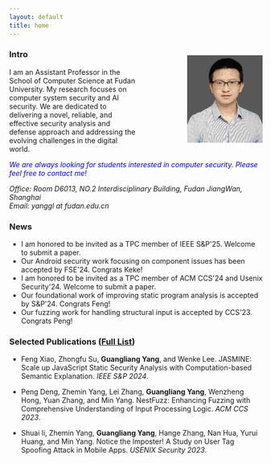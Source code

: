 ```yaml
---
layout: default
title: home
---
```



<img width="150px"  style="float:right; margin-left:100px;margin-top:20px;" src="./pictures/self.jpg">

### Intro
   
I am an Assistant Professor in the School of Computer Science at Fudan University. My research focuses on computer system security and AI security. We are dedicated to delivering a novel, reliable, and effective security analysis and defense approach and addressing the evolving challenges in the digital world.
   
<span style="color:blue">*We are always looking for students interested in computer security. Please feel free to contact me!*</span>  

<em> Office: Room D6013, NO.2 Interdisciplinary Building, Fudan JiangWan, Shanghai</em>  
<em> Email: yanggl at fudan.edu.cn</em>    



### News
- I am honored to be invited as a TPC member of IEEE S&P'25. Welcome to submit a paper.   
- Our Android security work focusing on component issues has been accepted by FSE'24. Congrats Keke!
- I am honored to be invited as a TPC member of ACM CCS'24 and Usenix Security'24. Welcome to submit a paper.   
- Our foundational work of improving static program analysis is accepted by S&P'24. Congrats Feng!  
- Our fuzzing work for handling structural input is accepted by CCS'23. Congrats Peng! 

### Selected Publications ([Full List](./publications))

- Feng Xiao, Zhongfu Su, **Guangliang Yang**, and Wenke Lee. JASMINE: Scale up JavaScript Static Security Analysis with Computation-based Semantic Explanation. *IEEE S&P 2024*.

- Peng Deng, Zhemin Yang, Lei Zhang, **Guangliang Yang**, Wenzheng Hong, Yuan Zhang, and Min Yang. NestFuzz: Enhancing Fuzzing with Comprehensive Understanding of Input Processing Logic. *ACM CCS 2023*.   
    
- Shuai li, Zhemin Yang, **Guangliang Yang**, Hange Zhang, Nan Hua, Yurui Huang, and Min Yang.  Notice the Imposter! A Study on User Tag Spoofing Attack in Mobile Apps. *USENIX Security 2023*.
